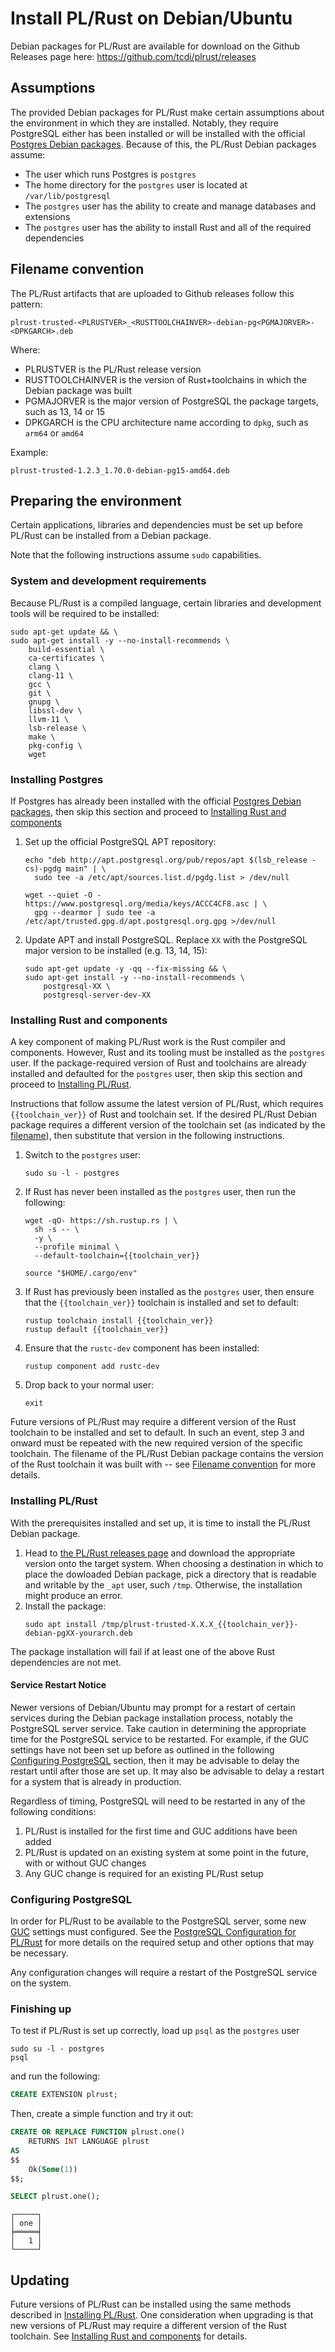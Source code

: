 # Install PL/Rust on Debian/Ubuntu

Debian packages for PL/Rust are available for download on the Github Releases page here: <https://github.com/tcdi/plrust/releases>

## Assumptions

The provided Debian packages for PL/Rust make certain assumptions about the environment in which they are installed. Notably, they require PostgreSQL either has been installed or will be installed with the official [Postgres Debian packages](https://www.postgresql.org/download/linux/debian/). Because of this, the PL/Rust Debian packages assume:

* The user which runs Postgres is `postgres`
* The home directory for the `postgres` user is located at `/var/lib/postgresql`
* The `postgres` user has the ability to create and manage databases and extensions
* The `postgres` user has the ability to install Rust and all of the required dependencies

## Filename convention

The PL/Rust artifacts that are uploaded to Github releases follow this pattern:

```
plrust-trusted-<PLRUSTVER>_<RUSTTOOLCHAINVER>-debian-pg<PGMAJORVER>-<DPKGARCH>.deb
```

Where:
* PLRUSTVER is the PL/Rust release version
* RUSTTOOLCHAINVER is the version of Rust+toolchains in which the Debian package was built
* PGMAJORVER is the major version of PostgreSQL the package targets, such as 13, 14 or 15
* DPKGARCH is the CPU architecture name according to `dpkg`, such as `arm64` or `amd64`

Example:

```
plrust-trusted-1.2.3_1.70.0-debian-pg15-amd64.deb
```

## Preparing the environment

Certain applications, libraries and dependencies must be set up before PL/Rust can be installed from a Debian package.

Note that the following instructions assume `sudo` capabilities.


### System and development requirements

Because PL/Rust is a compiled language, certain libraries and development tools will be required to be installed:

```
sudo apt-get update && \
sudo apt-get install -y --no-install-recommends \
    build-essential \
    ca-certificates \
    clang \
    clang-11 \
    gcc \
    git \
    gnupg \
    libssl-dev \
    llvm-11 \
    lsb-release \
    make \
    pkg-config \
    wget
```

### Installing Postgres

If Postgres has already been installed with the official [Postgres Debian packages](https://www.postgresql.org/download/linux/debian/), then skip this section and proceed to [Installing Rust and components](#installing-rust-and-components)

1. Set up the official PostgreSQL APT repository:
    ```
    echo "deb http://apt.postgresql.org/pub/repos/apt $(lsb_release -cs)-pgdg main" | \
      sudo tee -a /etc/apt/sources.list.d/pgdg.list > /dev/null
    ```
    ```
    wget --quiet -O - https://www.postgresql.org/media/keys/ACCC4CF8.asc | \
      gpg --dearmor | sudo tee -a /etc/apt/trusted.gpg.d/apt.postgresql.org.gpg >/dev/null
    ```
1. Update APT and install PostgreSQL. Replace `XX` with the PostgreSQL major version to be installed (e.g. 13, 14, 15):
    ```
    sudo apt-get update -y -qq --fix-missing && \
    sudo apt-get install -y --no-install-recommends \
        postgresql-XX \
        postgresql-server-dev-XX
    ```

### Installing Rust and components

A key component of making PL/Rust work is the Rust compiler and components. However, Rust and its tooling must be installed as the `postgres` user. If the package-required version of Rust and toolchains are already installed and defaulted for the `postgres` user, then skip this section and proceed to [Installing PL/Rust](#installing-plrust).

Instructions that follow assume the latest version of PL/Rust, which requires `{{toolchain_ver}}` of Rust and toolchain set. If the desired PL/Rust Debian package requires a different version of the toolchain set (as indicated by the [filename](#filename-convention)), then substitute that version in the following instructions.

1. Switch to the `postgres` user:
    ```
    sudo su -l - postgres
    ```
1. If Rust has never been installed as the `postgres` user, then run the following:
    ```
    wget -qO- https://sh.rustup.rs | \
      sh -s -- \
      -y \
      --profile minimal \
      --default-toolchain={{toolchain_ver}}

    source "$HOME/.cargo/env"
    ```
1. If Rust has previously been installed as the `postgres` user, then ensure that the `{{toolchain_ver}}` toolchain is installed and set to default:
    ```
    rustup toolchain install {{toolchain_ver}}
    rustup default {{toolchain_ver}}
    ```
1. Ensure that the `rustc-dev` component has been installed:
    ```
    rustup component add rustc-dev
    ```
1. Drop back to your normal user:
    ```
    exit
    ```

Future versions of PL/Rust may require a different version of the Rust toolchain to be installed and set to default. In such an event, step 3 and onward must be repeated with the new required version of the specific toolchain. The filename of the PL/Rust Debian package contains the version of the Rust toolchain it was built with -- see [Filename convention](#filename-convention) for more details.

### Installing PL/Rust

With the prerequisites installed and set up, it is time to install the PL/Rust Debian package.

1. Head to [the PL/Rust releases page](https://github.com/tcdi/plrust/releases) and download the appropriate version onto the target system. When choosing a destination in which to place the dowloaded Debian package, pick a directory that is readable and writable by the `_apt` user, such `/tmp`. Otherwise, the installation might produce an error.
1. Install the package:
    ```
    sudo apt install /tmp/plrust-trusted-X.X.X_{{toolchain_ver}}-debian-pgXX-yourarch.deb
    ```

The package installation will fail if at least one of the above Rust dependencies are not met.

#### Service Restart Notice

Newer versions of Debian/Ubuntu may prompt for a restart of certain services during the Debian package installation process, notably the PostgreSQL server service. Take caution in determining the appropriate time for the PostgreSQL service to be restarted. For example, if the GUC settings have not been set up before as outlined in the following [Configuring PostgreSQL](#configuring-postgresql) section, then it may be advisable to delay the restart until after those are set up. It may also be advisable to delay a restart for a system that is already in production.

Regardless of timing, PostgreSQL will need to be restarted in any of the following conditions:
1. PL/Rust is installed for the first time and GUC additions have been added
1. PL/Rust is updated on an existing system at some point in the future, with or without GUC changes
1. Any GUC change is required for an existing PL/Rust setup

### Configuring PostgreSQL

In order for PL/Rust to be available to the PostgreSQL server, some new [GUC](https://www.postgresql.org/docs/current/config-setting.html) settings must configured. See the [PostgreSQL Configuration for PL/Rust](config-pg.md) for more details on the required setup and other options that may be necessary.

Any configuration changes will require a restart of the PostgreSQL service on the system.

### Finishing up

To test if PL/Rust is set up correctly, load up `psql` as the `postgres` user

```
sudo su -l - postgres
psql
```

 and run the following:

```SQL
CREATE EXTENSION plrust;
```

Then, create a simple function and try it out:

```SQL
CREATE OR REPLACE FUNCTION plrust.one()
    RETURNS INT LANGUAGE plrust
AS
$$
    Ok(Some(1))
$$;
```

```SQL
SELECT plrust.one();
```

```
┌─────┐
│ one │
╞═════╡
│   1 │
└─────┘
```

## Updating

Future versions of PL/Rust can be installed using the same methods described in [Installing PL/Rust](#installing-plrust). One consideration when upgrading is that new versions of PL/Rust may require a different version of the Rust toolchain. See [Installing Rust and components](#installing-rust-and-components) for details.